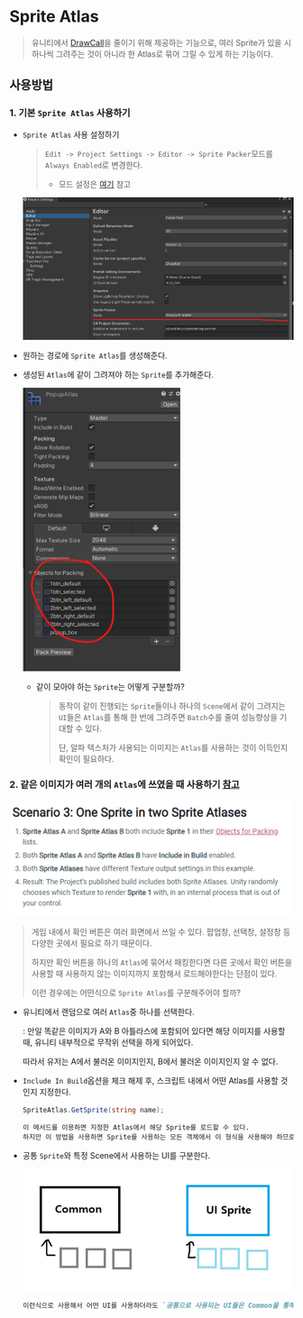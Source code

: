 # Sprite Atlas

> 유니티에서 [DrawCall](https://docs.unity3d.com/kr/530/Manual/DrawCallBatching.html)을 줄이기 위해 제공하는 기능으로, 여러 Sprite가 있을 시 하나씩 그려주는 것이 아니라 한 Atlas로 묶어 그릴 수 있게 하는 기능이다.

## 사용방법 

### 1. 기본 `Sprite Atlas` 사용하기

* `Sprite Atlas` 사용 설정하기

  > `Edit -> Project Settings -> Editor -> Sprite Packer`모드를 `Always Enabled`로 변경한다.
  >
  > * 모드 설정은 [여기](https://docs.unity3d.com/Manual/SpritePackerModes.html) 참고

  <img src="../images/image-20201214115249763.png" alt="image-20201214115249763" style="zoom:80%;" />

* 원하는 경로에 `Sprite Atlas`를 생성해준다.

* 생성된 `Atlas`에 같이 그려져야 하는 `Sprite`를 추가해준다.

  <img src="../images/image-20201214115751050.png" alt="image-20201214115751050" style="zoom:80%;" />

  * 같이 모아야 하는 `Sprite`는 어떻게 구분할까?

    > 동작이 같이 진행되는 `Sprite`들이나 하나의 `Scene`에서 같이 그려지는 `UI`들은 `Atlas`를 통해 한 번에 그려주면 `Batch`수를 줄여 성능향상을 기대할 수 있다.
    >
    > 단, 알파 텍스처가 사용되는 이미지는 `Atlas`를 사용하는 것이 이득인지 확인이 필요하다.

### 2. 같은 이미지가 여러 개의 `Atlas`에 쓰였을 때 사용하기 [참고](https://docs.unity3d.com/Manual/SpriteAtlasScenarios.html)

![](../images/image-20201214161601577.png)

> 게임 내에서 확인 버튼은 여러 화면에서 쓰일 수 있다. 팝업창, 선택창, 설정창 등 다양한 곳에서 필요로 하기 때문이다.
>
> 하지만 확인 버튼을 하나의 `Atlas`에 묶어서 패킹한다면 다른 곳에서 확인 버튼을 사용할 때 사용하지  않는 이미지까지 포함해서 로드해야한다는 단점이 있다. 
>
> 이런 경우에는 어떤식으로 `Sprite Atlas`를 구분해주어야 할까?

* 유니티에서 랜덤으로 여러 `Atlas`중 하나를 선택한다.

  : 만일 똑같은 이미지가 A와 B 아틀라스에 포함되어 있다면 해당 이미지를 사용할 때, 유니티 내부적으로 무작위 선택을 하게 되어있다.
  
  따라서 유저는 A에서 불러온 이미지인지, B에서 불러온 이미지인지 알 수 없다.
  
* `Include In Build`옵션을 체크 해제 후, 스크립트 내에서 어떤 Atlas를 사용할 것인지 지정한다.

  ```c#
  SpriteAtlas.GetSprite(string name);
  ```

  ```markdown
  이 메서드를 이용하면 지정한 Atlas에서 해당 Sprite를 로드할 수 있다.
  하지만 이 방법을 사용하면 Sprite를 사용하는 모든 객체에서 이 형식을 사용해야 하므로 좋은 방법은 아니다.
  ```
  
* 공통 `Sprite`와 특정 Scene에서 사용하는 UI를 구분한다.

  <img src="../images/image-20201221110801827.png" alt="image-20201221110801827" style="zoom:80%;" />

  ```markdown
  이런식으로 사용해서 어떤 UI를 사용하더라도 `공통으로 사용되는 UI들은 Common을 통해서`, 해당 UI만 사용하는 `특정 Sprite는 해당 Atlas를 통해서` 가져오도록 Atlas를 묶어준다.
  ```

  